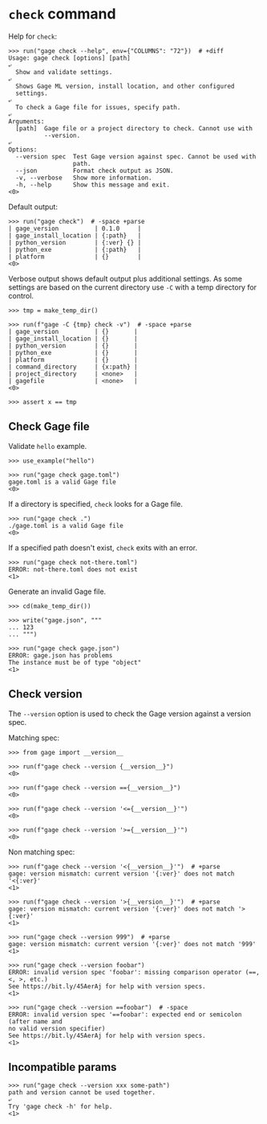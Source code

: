 # `check` command

Help for `check`:

    >>> run("gage check --help", env={"COLUMNS": "72"})  # +diff
    Usage: gage check [options] [path]
    ⤶
      Show and validate settings.
    ⤶
      Shows Gage ML version, install location, and other configured
      settings.
    ⤶
      To check a Gage file for issues, specify path.
    ⤶
    Arguments:
      [path]  Gage file or a project directory to check. Cannot use with
              --version.
    ⤶
    Options:
      --version spec  Test Gage version against spec. Cannot be used with
                      path.
      --json          Format check output as JSON.
      -v, --verbose   Show more information.
      -h, --help      Show this message and exit.
    <0>

Default output:

    >>> run("gage check")  # -space +parse
    | gage_version          | 0.1.0     |
    | gage_install_location | {:path}   |
    | python_version        | {:ver} {} |
    | python_exe            | {:path}   |
    | platform              | {}        |
    <0>

Verbose output shows default output plus additional settings. As some
settings are based on the current directory use `-C` with a temp
directory for control.

    >>> tmp = make_temp_dir()

    >>> run(f"gage -C {tmp} check -v")  # -space +parse
    | gage_version          | {}       |
    | gage_install_location | {}       |
    | python_version        | {}       |
    | python_exe            | {}       |
    | platform              | {}       |
    | command_directory     | {x:path} |
    | project_directory     | <none>   |
    | gagefile              | <none>   |
    <0>

    >>> assert x == tmp

## Check Gage file

Validate `hello` example.

    >>> use_example("hello")

    >>> run("gage check gage.toml")
    gage.toml is a valid Gage file
    <0>

If a directory is specified, `check` looks for a Gage file.

    >>> run("gage check .")
    ./gage.toml is a valid Gage file
    <0>

If a specified path doesn't exist, `check` exits with an error.

    >>> run("gage check not-there.toml")
    ERROR: not-there.toml does not exist
    <1>

Generate an invalid Gage file.

    >>> cd(make_temp_dir())

    >>> write("gage.json", """
    ... 123
    ... """)

    >>> run("gage check gage.json")
    ERROR: gage.json has problems
    The instance must be of type "object"
    <1>

## Check version

The `--version` option is used to check the Gage version against a
version spec.

Matching spec:

    >>> from gage import __version__

    >>> run(f"gage check --version {__version__}")
    <0>

    >>> run(f"gage check --version =={__version__}")
    <0>

    >>> run(f"gage check --version '<={__version__}'")
    <0>

    >>> run(f"gage check --version '>={__version__}'")
    <0>

Non matching spec:

    >>> run(f"gage check --version '<{__version__}'")  # +parse
    gage: version mismatch: current version '{:ver}' does not match '<{:ver}'
    <1>

    >>> run(f"gage check --version '>{__version__}'")  # +parse
    gage: version mismatch: current version '{:ver}' does not match '>{:ver}'
    <1>

    >>> run("gage check --version 999")  # +parse
    gage: version mismatch: current version '{:ver}' does not match '999'
    <1>

    >>> run("gage check --version foobar")
    ERROR: invalid version spec 'foobar': missing comparison operator (==, <, >, etc.)
    See https://bit.ly/45AerAj for help with version specs.
    <1>

    >>> run("gage check --version ==foobar")  # -space
    ERROR: invalid version spec '==foobar': expected end or semicolon (after name and
    no valid version specifier)
    See https://bit.ly/45AerAj for help with version specs.
    <1>

## Incompatible params

    >>> run("gage check --version xxx some-path")
    path and version cannot be used together.
    ⤶
    Try 'gage check -h' for help.
    <1>
